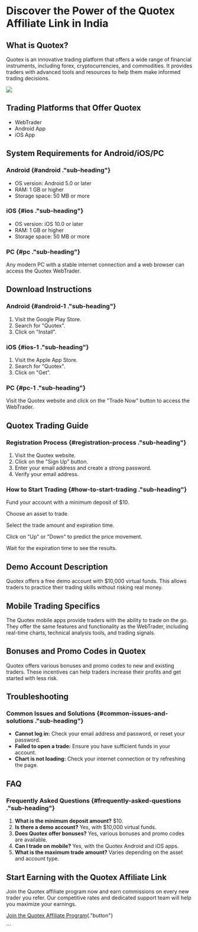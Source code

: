 # Discover the Power of the Quotex Affiliate Link in India

## What is Quotex?

Quotex is an innovative trading platform that offers a wide range of
financial instruments, including forex, cryptocurrencies, and
commodities. It provides traders with advanced tools and resources to
help them make informed trading decisions.

[![](https://static.quotex.io/files/4_en/300_250.jpg)](https://traff.sbs/brokerqxlid)

## Trading Platforms that Offer Quotex

-   WebTrader
-   Android App
-   iOS App

## System Requirements for Android/iOS/PC

### Android {#android ."sub-heading"}

-   OS version: Android 5.0 or later
-   RAM: 1 GB or higher
-   Storage space: 50 MB or more

### iOS {#ios ."sub-heading"}

-   OS version: iOS 10.0 or later
-   RAM: 1 GB or higher
-   Storage space: 50 MB or more

### PC {#pc ."sub-heading"}

Any modern PC with a stable internet connection and a web browser can
access the Quotex WebTrader.

## Download Instructions

### Android {#android-1 ."sub-heading"}

1.  Visit the Google Play Store.
2.  Search for "Quotex".
3.  Click on "Install".

### iOS {#ios-1 ."sub-heading"}

1.  Visit the Apple App Store.
2.  Search for "Quotex".
3.  Click on "Get".

### PC {#pc-1 ."sub-heading"}

Visit the Quotex website and click on the "Trade Now" button to
access the WebTrader.

## Quotex Trading Guide

### Registration Process {#registration-process ."sub-heading"}

1.  Visit the Quotex website.
2.  Click on the "Sign Up" button.
3.  Enter your email address and create a strong password.
4.  Verify your email address.

### How to Start Trading {#how-to-start-trading ."sub-heading"}

Fund your account with a minimum deposit of \$10.

Choose an asset to trade.

Select the trade amount and expiration time.

Click on "Up" or "Down" to predict the price movement.

Wait for the expiration time to see the results.

## Demo Account Description

Quotex offers a free demo account with \$10,000 virtual funds. This
allows traders to practice their trading skills without risking real
money.

## Mobile Trading Specifics

The Quotex mobile apps provide traders with the ability to trade on the
go. They offer the same features and functionality as the WebTrader,
including real-time charts, technical analysis tools, and trading
signals.

## Bonuses and Promo Codes in Quotex

Quotex offers various bonuses and promo codes to new and existing
traders. These incentives can help traders increase their profits and
get started with less risk.

## Troubleshooting

### Common Issues and Solutions {#common-issues-and-solutions ."sub-heading"}

-   **Cannot log in:** Check your email address and password, or reset
    your password.
-   **Failed to open a trade:** Ensure you have sufficient funds in your
    account.
-   **Chart is not loading:** Check your internet connection or try
    refreshing the page.

## FAQ

### Frequently Asked Questions {#frequently-asked-questions ."sub-heading"}

1.  **What is the minimum deposit amount?** \$10.
2.  **Is there a demo account?** Yes, with \$10,000 virtual funds.
3.  **Does Quotex offer bonuses?** Yes, various bonuses and promo codes
    are available.
4.  **Can I trade on mobile?** Yes, with the Quotex Android and iOS
    apps.
5.  **What is the maximum trade amount?** Varies depending on the asset
    and account type.

## Start Earning with the Quotex Affiliate Link

Join the Quotex affiliate program now and earn commissions on every new
trader you refer. Our competitive rates and dedicated support team will
help you maximize your earnings.

[Join the Quotex Affiliate
Program](\%22https://traff.sbs/brokerqxlid\%22){."button"}

\`\`\`

